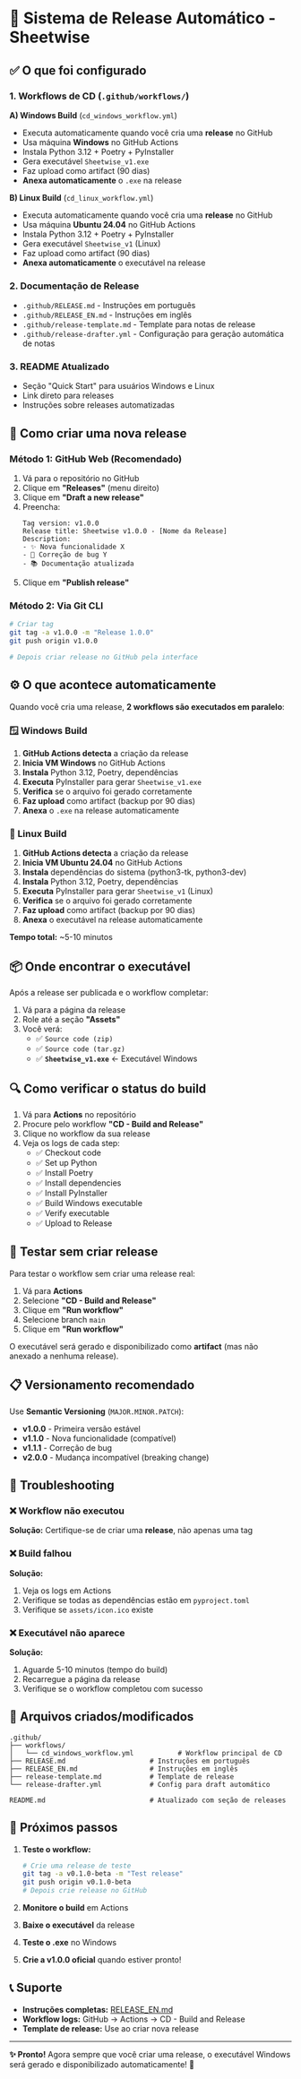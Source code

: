 # 🚀 Sistema de Release Automático - Sheetwise

## ✅ O que foi configurado

### 1. **Workflows de CD** (`.github/workflows/`)
   
   **A) Windows Build** (`cd_windows_workflow.yml`)
   - Executa automaticamente quando você cria uma **release** no GitHub
   - Usa máquina **Windows** no GitHub Actions
   - Instala Python 3.12 + Poetry + PyInstaller
   - Gera executável `Sheetwise_v1.exe`
   - Faz upload como artifact (90 dias)
   - **Anexa automaticamente** o `.exe` na release
   
   **B) Linux Build** (`cd_linux_workflow.yml`)
   - Executa automaticamente quando você cria uma **release** no GitHub
   - Usa máquina **Ubuntu 24.04** no GitHub Actions
   - Instala Python 3.12 + Poetry + PyInstaller
   - Gera executável `Sheetwise_v1` (Linux)
   - Faz upload como artifact (90 dias)
   - **Anexa automaticamente** o executável na release

### 2. **Documentação de Release**
   - `.github/RELEASE.md` - Instruções em português
   - `.github/RELEASE_EN.md` - Instruções em inglês
   - `.github/release-template.md` - Template para notas de release
   - `.github/release-drafter.yml` - Configuração para geração automática de notas

### 3. **README Atualizado**
   - Seção "Quick Start" para usuários Windows e Linux
   - Link direto para releases
   - Instruções sobre releases automatizadas

## 📝 Como criar uma nova release

### Método 1: GitHub Web (Recomendado)

1. Vá para o repositório no GitHub
2. Clique em **"Releases"** (menu direito)
3. Clique em **"Draft a new release"**
4. Preencha:
   ```
   Tag version: v1.0.0
   Release title: Sheetwise v1.0.0 - [Nome da Release]
   Description: 
   - ✨ Nova funcionalidade X
   - 🐛 Correção de bug Y
   - 📚 Documentação atualizada
   ```
5. Clique em **"Publish release"**

### Método 2: Via Git CLI

```bash
# Criar tag
git tag -a v1.0.0 -m "Release 1.0.0"
git push origin v1.0.0

# Depois criar release no GitHub pela interface
```

## ⚙️ O que acontece automaticamente

Quando você cria uma release, **2 workflows são executados em paralelo**:

### 🪟 Windows Build
1. **GitHub Actions detecta** a criação da release
2. **Inicia VM Windows** no GitHub Actions
3. **Instala** Python 3.12, Poetry, dependências
4. **Executa** PyInstaller para gerar `Sheetwise_v1.exe`
5. **Verifica** se o arquivo foi gerado corretamente
6. **Faz upload** como artifact (backup por 90 dias)
7. **Anexa** o `.exe` na release automaticamente

### 🐧 Linux Build
1. **GitHub Actions detecta** a criação da release
2. **Inicia VM Ubuntu 24.04** no GitHub Actions
3. **Instala** dependências do sistema (python3-tk, python3-dev)
4. **Instala** Python 3.12, Poetry, dependências
5. **Executa** PyInstaller para gerar `Sheetwise_v1` (Linux)
6. **Verifica** se o arquivo foi gerado corretamente
7. **Faz upload** como artifact (backup por 90 dias)
8. **Anexa** o executável na release automaticamente

**Tempo total:** ~5-10 minutos

## 📦 Onde encontrar o executável

Após a release ser publicada e o workflow completar:

1. Vá para a página da release
2. Role até a seção **"Assets"**
3. Você verá:
   - ✅ `Source code (zip)`
   - ✅ `Source code (tar.gz)`
   - ✅ **`Sheetwise_v1.exe`** ← Executável Windows

## 🔍 Como verificar o status do build

1. Vá para **Actions** no repositório
2. Procure pelo workflow **"CD - Build and Release"**
3. Clique no workflow da sua release
4. Veja os logs de cada step:
   - ✅ Checkout code
   - ✅ Set up Python
   - ✅ Install Poetry
   - ✅ Install dependencies
   - ✅ Install PyInstaller
   - ✅ Build Windows executable
   - ✅ Verify executable
   - ✅ Upload to Release

## 🧪 Testar sem criar release

Para testar o workflow sem criar uma release real:

1. Vá para **Actions**
2. Selecione **"CD - Build and Release"**
3. Clique em **"Run workflow"**
4. Selecione branch `main`
5. Clique em **"Run workflow"**

O executável será gerado e disponibilizado como **artifact** (mas não anexado a nenhuma release).

## 📋 Versionamento recomendado

Use **Semantic Versioning** (`MAJOR.MINOR.PATCH`):

- **v1.0.0** - Primeira versão estável
- **v1.1.0** - Nova funcionalidade (compatível)
- **v1.1.1** - Correção de bug
- **v2.0.0** - Mudança incompatível (breaking change)

## 🔧 Troubleshooting

### ❌ Workflow não executou
**Solução:** Certifique-se de criar uma **release**, não apenas uma tag

### ❌ Build falhou
**Solução:** 
1. Veja os logs em Actions
2. Verifique se todas as dependências estão em `pyproject.toml`
3. Verifique se `assets/icon.ico` existe

### ❌ Executável não aparece
**Solução:**
1. Aguarde 5-10 minutos (tempo do build)
2. Recarregue a página da release
3. Verifique se o workflow completou com sucesso

## 📁 Arquivos criados/modificados

```
.github/
├── workflows/
│   └── cd_windows_workflow.yml           # Workflow principal de CD
├── RELEASE.md                     # Instruções em português
├── RELEASE_EN.md                  # Instruções em inglês
├── release-template.md            # Template de release
└── release-drafter.yml            # Config para draft automático

README.md                          # Atualizado com seção de releases
```

## 🎯 Próximos passos

1. **Teste o workflow:**
   ```bash
   # Crie uma release de teste
   git tag -a v0.1.0-beta -m "Test release"
   git push origin v0.1.0-beta
   # Depois crie release no GitHub
   ```

2. **Monitore o build** em Actions

3. **Baixe o executável** da release

4. **Teste o .exe** no Windows

5. **Crie a v1.0.0 oficial** quando estiver pronto!

## 📞 Suporte

- **Instruções completas:** [RELEASE_EN.md](.github/RELEASE_EN.md)
- **Workflow logs:** GitHub → Actions → CD - Build and Release
- **Template de release:** Use ao criar nova release

---

**✨ Pronto!** Agora sempre que você criar uma release, o executável Windows será gerado e disponibilizado automaticamente! 🎉
